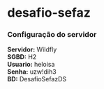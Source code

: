 # desafio-sefaz

### Configuração do servidor

**Servidor:** Wildfly <br>
**SGBD:** H2 <br>
**Usuario:** heloisa <br>
**Senha:** uzw!dih3 <br>
**BD:** DesafioSefazDS 
